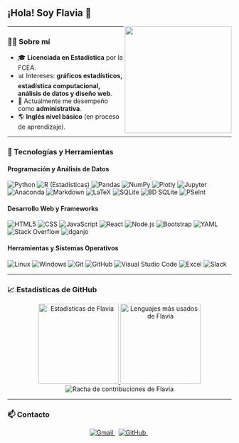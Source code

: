<h2>¡Hola! Soy Flavia 👋</h2>

<img align="right" src="https://i.giphy.com/media/H1f1T0tKK4jEfNt6MG/giphy.gif" width="240" height="240">

---

### 👩‍💻 Sobre mí

- 🎓 **Licenciada en Estadística** por la FCEA.
- 📊 Intereses: **gráficos estadísticos, estadística computacional, análisis de datos y diseño web**.
- 💼 Actualmente me desempeño como **administrativa**.
- 🌎 **Inglés nivel básico** (en proceso de aprendizaje).

---

### 🚀 Tecnologías y Herramientas

#### Programación y Análisis de Datos
![Python](https://img.shields.io/badge/-Python%203-333333?style=flat&logo=python)
![R (Estadísticas)](https://img.shields.io/badge/-R%20Studio-333333?style=flat&logo=rstudio&logoColor=276DC3)
![Pandas](https://img.shields.io/badge/-Pandas-333333?style=flat&logo=pandas&logoColor=150458)
![NumPy](https://img.shields.io/badge/-NumPy-333333?style=flat&logo=numpy&logoColor=013243)
![Plotly](https://img.shields.io/badge/-Plotly-333333?style=flat&logo=plotly&logoColor=3F4F75)
![Jupyter](https://img.shields.io/badge/-Jupyter-333333?style=flat&logo=jupyter)
![Anaconda](https://img.shields.io/badge/-Anaconda-333333?style=flat&logo=anaconda)
![Markdown](https://img.shields.io/badge/-Markdown-333333?style=flat&logo=markdown)
![LaTeX](https://img.shields.io/badge/-LaTeX-333333?style=flat&logo=latex&logoColor=008080)
![SQLite](https://img.shields.io/badge/-SQLite-333333?style=flat&logo=sqlite&logoColor=003B57)
![BD SQLite](https://img.shields.io/badge/-BD%20SQLite-333333?style=flat&logo=sqlite&logoColor=003B57)
![PSeInt](https://img.shields.io/badge/-PSeInt-333333?style=flat)

#### Desarrollo Web y Frameworks
![HTML5](https://img.shields.io/badge/-HTML5-333333?style=flat&logo=HTML5)
![CSS](https://img.shields.io/badge/-CSS-333333?style=flat&logo=CSS3&logoColor=1572B6)
![JavaScript](https://img.shields.io/badge/-JavaScript-333333?style=flat&logo=javascript)
![React](https://img.shields.io/badge/-React-333333?style=flat&logo=react)
![Node.js](https://img.shields.io/badge/-Node.js-333333?style=flat&logo=node.js)
![Bootstrap](https://img.shields.io/badge/-Bootstrap-333333?style=flat&logo=bootstrap&logoColor=563D7C)
![YAML](https://img.shields.io/badge/-YAML-333333?style=flat&logo=yaml&logoColor=CB171E)
![Stack Overflow](https://img.shields.io/badge/-Stack%20Overflow-333333?style=flat&logo=stackoverflow)
![dganjo](https://img.shields.io/badge/-dganjo-333333?style=flat)

#### Herramientas y Sistemas Operativos
![Linux](https://img.shields.io/badge/-Linux-333333?style=flat&logo=linux)
![Windows](https://img.shields.io/badge/-Windows-333333?style=flat&logo=windows&logoColor=0078D6)
![Git](https://img.shields.io/badge/-Git-333333?style=flat&logo=git)
![GitHub](https://img.shields.io/badge/-GitHub-333333?style=flat&logo=github)
![Visual Studio Code](https://img.shields.io/badge/-Visual%20Studio%20Code-333333?style=flat&logo=visual-studio-code&logoColor=007ACC)
![Excel](https://img.shields.io/badge/-Excel-333333?style=flat&logo=Excel)
![Slack](https://img.shields.io/badge/-Slack-333333?style=flat&logo=slack)

---

### 📈 Estadísticas de GitHub

<div align="center">

<a href="https://github.com/flaviab13">
  <img height="180em" src="https://github-readme-stats.vercel.app/api?username=flaviab13&show_icons=true&theme=midnight-purple&hide_border=true&count_private=true&locale=es" alt="Estadísticas de Flavia"/>
  <img height="180em" src="https://github-readme-stats.vercel.app/api/top-langs/?username=flaviab13&layout=compact&theme=midnight-purple&hide_border=true&locale=es" alt="Lenguajes más usados de Flavia"/>
</a>

<img src="https://streak-stats.demolab.com/?user=flaviab13&theme=midnight-purple&hide_border=true&locale=es" alt="Racha de contribuciones de Flavia" />

</div>

---

### 📫 Contacto

<div align="center">

<a href="mailto:flaviam1301@gmail.com" target="_blank">
  <img alt="Gmail" src="https://img.shields.io/badge/-Gmail-red?style=flat&logo=Gmail&logoColor=white"/>
</a>
&nbsp;
<a href="https://github.com/flaviab13" target="_blank">
  <img alt="GitHub" src="https://img.shields.io/badge/GitHub-333333?style=flat&logo=github&logoColor=white"/>
</a>
&nbsp;
    
<!-- Agrega tu portafolio cuando esté listo 
 el portafolio, agrega aquí:
<a href="https://www.linkedin.com/in/tu_usuario/" target="_blank">
  <img alt="LinkedIn" src="https://img.shields.io/badge/LinkedIn-0077B5?style=for-the-badge&logo=linkedin&logoColor=white"/>
</a> -->

</div>


<!--
**Flaviab13/Flaviab13** es un repositorio ✨ especial ✨ porque su `README.md` se muestra en tu perfil de GitHub.

Here are some ideas to get you started:

- 🔭 I’m currently working on ...
- 🌱 I’m currently learning ...
- 👯 I’m looking to collaborate on ...
- 🤔 I’m looking for help with ...
- 💬 Ask me about ...
- 📫 How to reach me: ...
- 😄 Pronouns: ...
- ⚡ Fun fact: ...
-->
